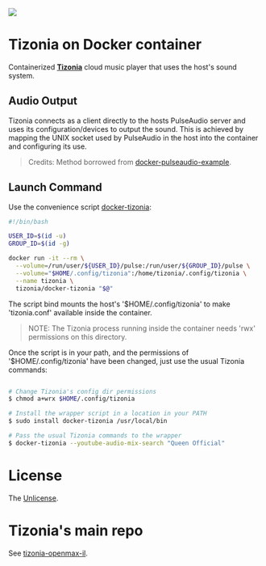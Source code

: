 [![](https://images.microbadger.com/badges/image/tizonia/docker-tizonia.svg)](http://microbadger.com/images/tizonia/docker-tizonia "Get your own image badge on microbadger.com")

# Tizonia on Docker container

Containerized [**Tizonia**](http://www.tizonia.org/) cloud music player that uses the host's sound system.

## Audio Output

Tizonia connects as a client directly to the hosts PulseAudio server and uses
its configuration/devices to output the sound. This is achieved by mapping the
UNIX socket used by PulseAudio in the host into the container and configuring
its use.

> Credits: Method borrowed from [docker-pulseaudio-example](https://github.com/thebiggerguy/docker-pulseaudio-example).

## Launch Command

Use the convenience script [docker-tizonia](docker-tizonia):

``` bash
#!/bin/bash

USER_ID=$(id -u)
GROUP_ID=$(id -g)

docker run -it --rm \
  --volume=/run/user/${USER_ID}/pulse:/run/user/${GROUP_ID}/pulse \
  --volume="$HOME/.config/tizonia":/home/tizonia/.config/tizonia \
  --name tizonia \
  tizonia/docker-tizonia "$@"

```

The script bind mounts the host's '$HOME/.config/tizonia' to make
'tizonia.conf' available inside the container.

> NOTE: The Tizonia process running inside the container needs 'rwx'
> permissions on this directory.

Once the script is in your path, and the permissions of '$HOME/.config/tizonia'
have been changed, just use the usual Tizonia commands:

``` bash

# Change Tizonia's config dir permissions
$ chmod a+wrx $HOME/.config/tizonia

# Install the wrapper script in a location in your PATH
$ sudo install docker-tizonia /usr/local/bin

# Pass the usual Tizonia commands to the wrapper
$ docker-tizonia --youtube-audio-mix-search "Queen Official"

```

# License

The [Unlicense](LICENSE.md).

# Tizonia's main repo

See [tizonia-openmax-il](https://github.com/tizonia/tizonia-openmax-il).
